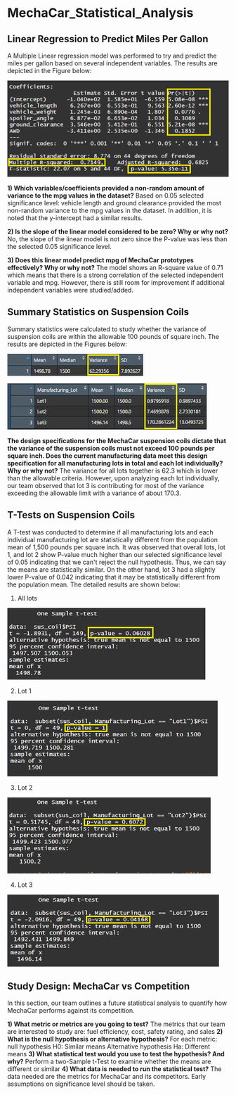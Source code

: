 # MechaCar_Statistical_Analysis

## Linear Regression to Predict Miles Per Gallon
A Multiple Linear regression model was performed to try and predict the miles per gallon based on several independent variables. The results are depicted in the Figure below:

<p align="left"> <img src="/Resources/LinearModelResults.png"> </p>

**1) Which variables/coefficients provided a non-random amount of variance to the mpg values in the dataset?**
Based on 0.05 selected significance level: vehicle length and ground clearance provided the most non-random variance to the mpg values in the dataset. In addition, it is noted that the y-intercept had a similar results.

**2) Is the slope of the linear model considered to be zero? Why or why not?**
No, the slope of the linear model is not zero since the P-value was less than the selected 0.05 significance level.

**3) Does this linear model predict mpg of MechaCar prototypes effectively? Why or why not?**
The model shows an R-square value of 0.71 which means that there is a strong correlation of the selected independent variable and mpg. However, there is still room for improvement if additional independent variables were studied/added. 

## Summary Statistics on Suspension Coils
Summary statistics were calculated to study whether the variance of suspension coils are within the allowable 100 pounds of square inch. The results are depicted in the Figures below:

<p align="left"> <img src="/Resources/SummaryStatisticsTotal.png"> </p>
<p align="left"> <img src="/Resources/SummaryStatisticsByLot.png"> </p>


**The design specifications for the MechaCar suspension coils dictate that the variance of the suspension coils must not exceed 100 pounds per square inch. Does the current manufacturing data meet this design specification for all manufacturing lots in total and each lot individually? Why or why not?**
The variance for all lots together is 62.3 which is lower than the allowable criteria. However, upon analyzing each lot individually, our team observed that lot 3 is contributing for most of the variance exceeding the allowable limit with a variance of about 170.3.

## T-Tests on Suspension Coils
A T-test was conducted to determine if all manufacturing lots and each individual manufacturing lot are statistically different from the population mean of 1,500 pounds per square inch. It was observed that overall lots, lot 1, and lot 2 show P-value much higher than our selected significance level of 0.05 indicating that we can't reject the null hypothesis. Thus, we can say the means are statistically similar. On the other hand, lot 3 had a slightly lower P-value of 0.042 indicating that it may be statistically different from the population mean. The detailed results are shown below:

1) All lots
<p align="left"> <img src="/Resources/All_Lots_t-Test.png"> </p>

2) Lot 1
<p align="left"> <img src="/Resources/Lot1_t-Test.png"> </p>

3) Lot 2
<p align="left"> <img src="/Resources/Lot2_t-Test.png"> </p>

4) Lot 3
<p align="left"> <img src="/Resources/Lot3_t-Test.png"> </p>

## Study Design: MechaCar vs Competition
In this section, our team outlines a future statistical analysis to quantify how MechaCar performs against its competition.

**1) What metric or metrics are you going to test?**
The metrics that our team are interested to study are: fuel efficiency, cost, safety rating, and sales
**2) What is the null hypothesis or alternative hypothesis?**
For each metric:
null hypothesis H0: Similar means
Alternative hypothesis Ha: Different means
**3) What statistical test would you use to test the hypothesis? And why?**
Perform a two-Sample t-Test to examine whether the means are different or similar
**4) What data is needed to run the statistical test?**
The data needed are the metrics for MechaCar and its competitors. Early assumptions on significance level should be taken. 
